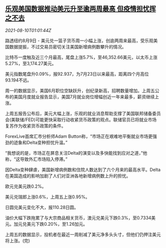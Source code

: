 <!--1628559062000-->
[乐观美国数据推动美元升至逾两周最高 但疫情担忧挥之不去](https://cn.reuters.com/article/forex-close-0809-mon-idCNKBS2FB01Y)
------

<div><i>2021-08-10T01:01:44Z</i></div><p>路透纽约8月9日 - 美元兑一篮子货币周一小幅上涨，创逾两周来最高，受乐观美国数据提振，不过交易员密切关注美国新增病例数攀升的情况。</p><p>比特币一度触及近三个月最高，尾盘上涨5.7%，至46,352.66美元，以太币上涨5.27%，至3,174.27美元。</p><p>美元指数尾盘升0.09%，报92.937，为7月23日以来最高，距离四个月高位93.194不远。</p><p>周一的数据显示，美国6月职位空缺跃升，创纪录新高，招聘数量增加。上周五公布的美国月度就业报告显示，美国7月就业岗位增幅创近一年来最多，薪资继续上涨。</p><p>上周五报告公布后，美元大幅上涨，乐观的就业消息帮助支撑了美国联邦储备委员会(美联储/FED)可能更快采取行动收紧货币政策的观点。联储官员已将就业市场复苏作为收紧货币政策的条件。</p><p>ForexLive首席汇市分析师Adam Button称，“市场正在艰难地平衡就业市场更强劲的迹象和Delta变种担忧升温。”</p><p>“我想说的是，市场正在屏息关注Delta的演变以及多快能找到应对之道，”他称，“这导致外汇市场陷入停滞。”</p><p>因Delta变种肆虐，美国新增病例数和住院人数达到了六个月来的最高水平。Delta在美国造成的影响加剧了人们对亚洲各地新增病例数上升的担忧。</p><p>欧元兑美元跌0.2%。</p><p>美元兑瑞郎上涨0.6%，上周五上涨0.95%。</p><p>日圆兑美元变化不大，报110.28日圆。</p><p>油价大幅下跌拖累了与大宗商品相关货币，澳元兑美元下跌0.3%，至0.7334美元。加元兑美元下跌0.20%，至1.26加元。</p><p>上周五的数据显示，投机者在最近一周削减了美元净多头头寸，但他们仍押注美元将上涨。(完)</p>
